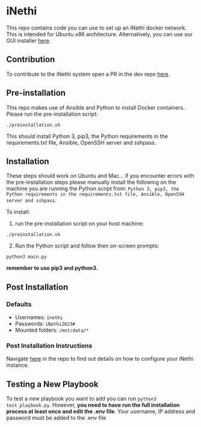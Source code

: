 # iNethi
This repo contains code you can use to set up an iNethi docker network. This is intended for Ubuntu x86 architecture.
Alternatively, you can use our GUI installer [here](https://github.com/iNethi/gui-installer).

## Contribution
To contribute to the iNethi system open a PR in the dev repo [here](https://github.com/iNethi/inethi-dev/tree/main).


## Pre-installation
This repo makes use of Ansible and Python to install Docker containers. Please run the pre-installation script:
```
./preinstallation.sh
```
This should install Python 3, pip3, the Python requirements in the requirements.txt file, Ansible, OpenSSH server and sshpass.

## Installation
These steps should work on Ubuntu and Mac... if you encounter errors with the pre-installation steps please manually 
install the following on the machine you are running the Python script from:
` Python 3, pip3, the Python requirements in the requirements.txt file, Ansible, OpenSSH server and sshpass `.

To install: 
1. run the pre-installation script on your host machine:
```
./preinstallation.sh
```
2. Run the Python script and follow then on-screen prompts:
```
python3 main.py   
```

**remember to use pip3 and python3.**
## Post Installation
### Defaults
- Usernames: `inethi`
- Passwords: `iNethi2023#`
- Mounted folders: `/mnt/data/*`
### Post Installation Instructions
Navigate [here](./configuring-services/README.md) in the repo to find out details on how to configure your iNethi 
instance.

## Testing a New Playbook
To test a new playbook you want to add you can run `python3 test_playbook.py`. However, **you need to have run the full
installation process at least once and edit the .env file**. Your username, IP address and password must be added to the
.env file
